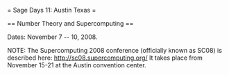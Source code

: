 = Sage Days 11: Austin Texas =

== Number Theory and Supercomputing ==

Dates: November 7 -- 10, 2008. 



NOTE: The Supercomputing 2008 conference (officially known as SC08) is
described here: http://sc08.supercomputing.org/  It takes place from
November 15-21 at the Austin convention center.

